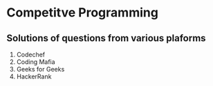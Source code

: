 # Competitve Programming

## Solutions of questions from various plaforms

1. Codechef
2. Coding Mafia
3. Geeks for Geeks
4. HackerRank